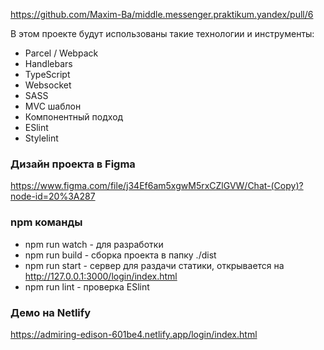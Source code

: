 https://github.com/Maxim-Ba/middle.messenger.praktikum.yandex/pull/6

В этом проекте будут использованы такие технологии и инструменты:

- Parcel / Webpack
- Handlebars
- TypeScript
- Websocket
- SASS
- MVC шаблон
- Компонентный подход
- ESlint
- Stylelint

### Дизайн проекта в Figma

https://www.figma.com/file/j34Ef6am5xgwM5rxCZlGVW/Chat-(Copy)?node-id=20%3A287

### npm команды

- npm run watch - для разработки
- npm run build - сборка проекта в папку ./dist
- npm run start - сервер для раздачи статики, открывается на http://127.0.0.1:3000/login/index.html
- npm run lint - проверка ESlint

### Демо на Netlify

https://admiring-edison-601be4.netlify.app/login/index.html
